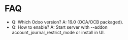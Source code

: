 # FAQ

- Q: Which Odoo version? A: 16.0 (OCA/OCB packaged).
- Q: How to enable? A: Start server with --addon account_journal_restrict_mode or install in UI.
